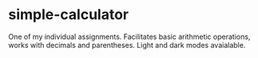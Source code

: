 # simple-calculator
One of my individual assignments.
Facilitates basic arithmetic operations, works with decimals and parentheses.
Light and dark modes avaialable.
